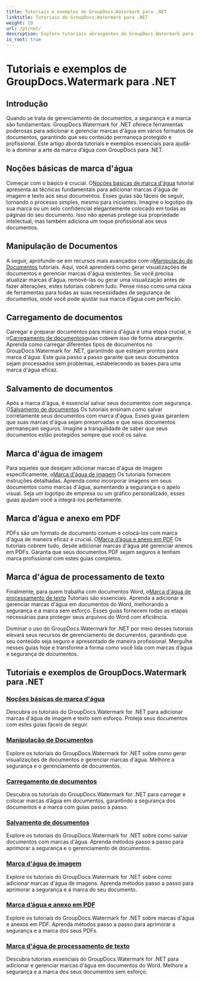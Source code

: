 ```yaml
---
title: Tutoriais e exemplos de GroupDocs.Watermark para .NET
linktitle: Tutoriais do GroupDocs.Watermark para .NET
weight: 10
url: /pt/net/
description: Explore tutoriais abrangentes do GroupDocs.Watermark para .NET. Aprenda a adicionar, gerenciar e proteger marcas d'água em vários formatos de documentos com guias passo a passo.
is_root: true
---
```


# Tutoriais e exemplos de GroupDocs.Watermark para .NET

## Introdução

Quando se trata de gerenciamento de documentos, a segurança e a marca são fundamentais. GroupDocs.Watermark for .NET oferece ferramentas poderosas para adicionar e gerenciar marcas d'água em vários formatos de documentos, garantindo que seu conteúdo permaneça protegido e profissional. Este artigo aborda tutoriais e exemplos essenciais para ajudá-lo a dominar a arte da marca d’água com GroupDocs para .NET.

## Noções básicas de marca d'água

 Começar com o básico é crucial. O[Noções básicas de marca d'água](./watermarking-basics/) tutorial apresenta as técnicas fundamentais para adicionar marcas d'água de imagem e texto aos seus documentos. Esses guias são fáceis de seguir, tornando o processo simples, mesmo para iniciantes. Imagine o logotipo da sua marca ou um selo confidencial elegantemente colocado em todas as páginas do seu documento. Isso não apenas protege sua propriedade intelectual, mas também adiciona um toque profissional aos seus documentos.

## Manipulação de Documentos

 A seguir, aprofunde-se em recursos mais avançados com o[Manipulação de Documentos](./document-manipulation/) tutoriais. Aqui, você aprenderá como gerar visualizações de documentos e gerenciar marcas d'água existentes. Se você precisa atualizar marcas d'água, removê-las ou gerar uma visualização antes de fazer alterações, estes tutoriais cobrem tudo. Pense nisso como uma caixa de ferramentas para todas as suas necessidades de segurança de documentos, onde você pode ajustar sua marca d’água com perfeição.

## Carregamento de documentos

 Carregar e preparar documentos para marca d'água é uma etapa crucial, e o[Carregamento de documentos](./document-loadings/)guias cobrem isso de forma abrangente. Aprenda como carregar diferentes tipos de documentos no GroupDocs.Watermark for .NET, garantindo que estejam prontos para marca d'água. Este guia passo a passo garante que seus documentos sejam processados sem problemas, estabelecendo as bases para uma marca d'água eficaz.

## Salvamento de documentos

 Após a marca d'água, é essencial salvar seus documentos com segurança. O[Salvamento de documentos](./document-savings/) Os tutoriais ensinam como salvar corretamente seus documentos com marca d'água. Esses guias garantem que suas marcas d'água sejam preservadas e que seus documentos permaneçam seguros. Imagine a tranquilidade de saber que seus documentos estão protegidos sempre que você os salva.

## Marca d'água de imagem

 Para aqueles que desejam adicionar marcas d'água de imagem especificamente, o[Marca d'água de imagem](./image-watermarkings/) Os tutoriais fornecem instruções detalhadas. Aprenda como incorporar imagens em seus documentos como marcas d'água, aumentando a segurança e o apelo visual. Seja um logotipo de empresa ou um gráfico personalizado, esses guias ajudam você a integrá-los perfeitamente.

## Marca d’água e anexo em PDF

PDFs são um formato de documento comum e colocá-los com marca d'água de maneira eficaz é crucial. O[Marca d’água e anexo em PDF](./pdf-watermarking-attachments/) Os tutoriais cobrem tudo, desde adicionar marcas d'água até gerenciar anexos em PDFs. Garanta que seus documentos PDF sejam seguros e tenham marca profissional com estes guias completos.

## Marca d'água de processamento de texto

 Finalmente, para quem trabalha com documentos Word, o[Marca d'água de processamento de texto](./word-processing-watermarkings/) Tutoriais são essenciais. Aprenda a adicionar e gerenciar marcas d'água em documentos do Word, melhorando a segurança e a marca sem esforço. Esses guias fornecem todas as etapas necessárias para proteger seus arquivos do Word com eficiência.

Dominar o uso do GroupDocs.Watermark for .NET por meio desses tutoriais elevará seus recursos de gerenciamento de documentos, garantindo que seu conteúdo seja seguro e apresentado de maneira profissional. Mergulhe nesses guias hoje e transforme a forma como você lida com marcas d’água e segurança de documentos.
## Tutoriais e exemplos de GroupDocs.Watermark para .NET 
### [Noções básicas de marca d'água](./watermarking-basics/)
Descubra os tutoriais do GroupDocs.Watermark for .NET para adicionar marcas d'água de imagem e texto sem esforço. Proteja seus documentos com estes guias fáceis de seguir.
### [Manipulação de Documentos](./document-manipulation/)
Explore os tutoriais do GroupDocs.Watermark for .NET sobre como gerar visualizações de documentos e gerenciar marcas d'água. Melhore a segurança e o gerenciamento de documentos.
### [Carregamento de documentos](./document-loadings/)
Descubra os tutoriais do GroupDocs.Watermark for .NET para carregar e colocar marcas d’água em documentos, garantindo a segurança dos documentos e a marca com guias passo a passo.
### [Salvamento de documentos](./document-savings/)
Explore os tutoriais do GroupDocs.Watermark for .NET sobre como salvar documentos com marcas d'água. Aprenda métodos passo a passo para aprimorar a segurança e o gerenciamento de documentos.
### [Marca d'água de imagem](./image-watermarkings/)
Explore os tutoriais do GroupDocs.Watermark for .NET sobre como adicionar marcas d'água de imagens. Aprenda métodos passo a passo para aprimorar a segurança e a marca do seu documento.
### [Marca d’água e anexo em PDF](./pdf-watermarking-attachments/)
Explore os tutoriais do GroupDocs.Watermark for .NET sobre marcas d'água e anexos em PDF. Aprenda métodos passo a passo para aprimorar a segurança e a marca dos seus PDFs.
### [Marca d'água de processamento de texto](./word-processing-watermarkings/)
Descubra tutoriais essenciais do GroupDocs.Watermark for .NET para adicionar e gerenciar marcas d'água em documentos do Word. Melhore a segurança e a marca dos seus documentos sem esforço.